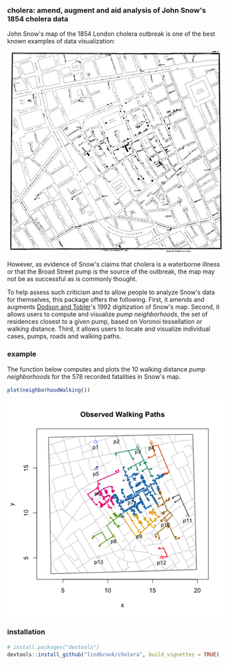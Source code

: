 
<!-- README.md is generated from README.Rmd. Please edit that file -->
### cholera: amend, augment and aid analysis of John Snow's 1854 cholera data

John Snow's map of the 1854 London cholera outbreak is one of the best known examples of data visualization:

![](vignettes/msu-snows-mapB.jpg)

However, as evidence of Snow's claims that cholera is a waterborne illness or that the Broad Street pump is the source of the outbreak, the map may not be as successful as is commonly thought.

To help assess such criticism and to allow people to analyze Snow's data for themselves, this package offers the following. First, it amends and augments [Dodson and Tobler](http://www.ncgia.ucsb.edu/pubs/snow/snow.html)'s 1992 digitization of Snow's map. Second, it allows users to compute and visualize *pump neighborhoods*, the set of residences closest to a given pump, based on Voronoi tessellation or walking distance. Third, it allows users to locate and visualize individual cases, pumps, roads and walking paths.

### example

The function below computes and plots the 10 walking distance *pump neighborhoods* for the 578 recorded fatalities in Snow's map.

``` r
plot(neighborhoodWalking())
```

![](README-unnamed-chunk-3-1.png)

### installation

``` r
# install.packages("devtools")
devtools::install_github("lindbrook/cholera", build_vignettes = TRUE)
```
